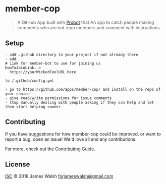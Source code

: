 # member-cop

> A GitHub App built with [Probot](https://probot.github.io) that An app to catch people making comments who are not repo members and comment with instructions

## Setup

```
- add .github directory to your project if not already there
- add 
# Link for member-bot to use for joining us
howToJoinLink: >
  https://yourWickedCoolURL.here
  
to /.github/config.yml

- go to https://github.com/apps/member-cop/ and install on the repo of your choice
- give read/write permissions for issue comments
- stop manually dealing with people asking if they can help and let them start helping sooner
```

## Contributing

If you have suggestions for how member-cop could be improved, or want to report a bug, open an issue! We'd love all and any contributions.

For more, check out the [Contributing Guide](CONTRIBUTING.md).

## License

[ISC](LICENSE) © 2018 James Walsh <forjameswalsh@gmail.com>
